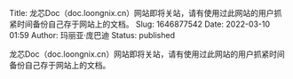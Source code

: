 Title: 龙芯Doc（doc.loongnix.cn）网站即将关站，请有使用过此网站的用户抓紧时间备份自己存于网站上的文档。
Slug: 1646877542
Date: 2022-03-10 01:59
Author: 玛丽亚·庞巴迪
Status: published

龙芯Doc（doc.loongnix.cn）网站即将关站，请有使用过此网站的用户抓紧时间备份自己存于网站上的文档。
